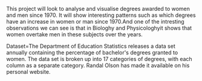 This project will look to analyse and visualise degrees awarded to women and men since 1970.
It will show interesting patterns such as which degrees have an increase in women or man since 1970.And one of the intresting observations we can see is that in Biologhy and Physicologhyit shows that women overtake men in these subjects over the years.



Dataset=The Department of Education Statistics releases a data set annually containing the percentage of bachelor's degrees granted to women. The data set is broken up into 17 categories of degrees, with each column as a separate category. Randal Olson has made it available on his personal website.
